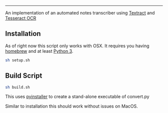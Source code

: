 

--------------------------------------------------------------------

 An implementation of an automated notes transcriber using [Textract](https://github.com/deanmalmgren/textract) and [Tesseract OCR](https://github.com/tesseract-ocr/tesseract)


## Installation

As of right now this script only works with OSX. It requires you having [homebrew](https://brew.sh/) and at least [Python 3](https://www.python.org/downloads/).

```bash
sh setup.sh
```

## Build Script
```bash
sh build.sh
```

This uses [pyinstaller](https://github.com/pyinstaller/pyinstaller) to create a stand-alone executable of convert.py

Similar to installation this should work without issues on MacOS.
